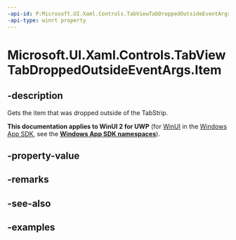 ```yaml
---
-api-id: P:Microsoft.UI.Xaml.Controls.TabViewTabDroppedOutsideEventArgs.Item
-api-type: winrt property
---
```


# Microsoft.UI.Xaml.Controls.TabViewTabDroppedOutsideEventArgs.Item

<!--
public object Item { get; }
-->

## -description

Gets the item that was dropped outside of the TabStrip.

**This documentation applies to WinUI 2 for UWP** (for [WinUI](/windows/apps/winui/winui3/) in the [Windows App SDK](/windows/apps/windows-app-sdk/), see the **[Windows App SDK namespaces](/windows/windows-app-sdk/api/winrt/)**).

## -property-value

## -remarks

## -see-also

## -examples

